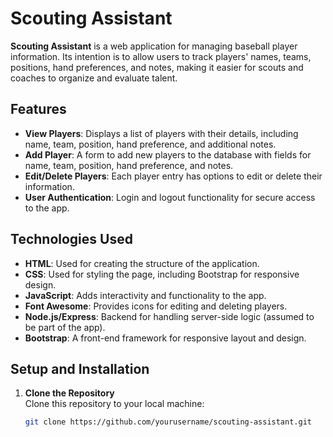 # Scouting Assistant

**Scouting Assistant** is a web application for managing baseball player information. Its intention is to allow users to track players' names, teams, positions, hand preferences, and notes, making it easier for scouts and coaches to organize and evaluate talent.

## Features

- **View Players**: Displays a list of players with their details, including name, team, position, hand preference, and additional notes.
- **Add Player**: A form to add new players to the database with fields for name, team, position, hand preference, and notes.
- **Edit/Delete Players**: Each player entry has options to edit or delete their information.
- **User Authentication**: Login and logout functionality for secure access to the app.

## Technologies Used

- **HTML**: Used for creating the structure of the application.
- **CSS**: Used for styling the page, including Bootstrap for responsive design.
- **JavaScript**: Adds interactivity and functionality to the app.
- **Font Awesome**: Provides icons for editing and deleting players.
- **Node.js/Express**: Backend for handling server-side logic (assumed to be part of the app).
- **Bootstrap**: A front-end framework for responsive layout and design.

## Setup and Installation

1. **Clone the Repository**  
   Clone this repository to your local machine:

   ```bash
   git clone https://github.com/yourusername/scouting-assistant.git
